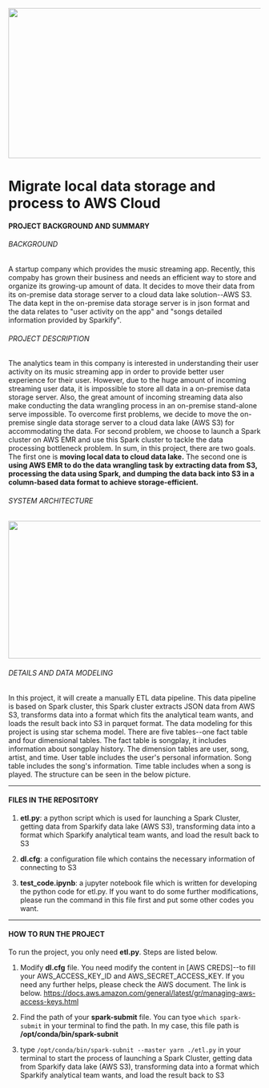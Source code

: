 <p align="center">
  <img width="750" height="300" src="https://github.com/ChunYen-Chang/Migrate-Local-Data-Storage-and-Process-to-AWS-Cloud/blob/master/images/logo.jpg">
</p>

# Migrate local data storage and process to AWS Cloud
#### PROJECT BACKGROUND AND SUMMARY
###### *BACKGROUND*
A startup company which provides the music streaming app. Recently, this compaby has grown their business and needs an efficient way to store and organize its growing-up amount of data. It decides to move their data from its on-premise data storage server to a cloud data lake solution--AWS S3. The data kept in the on-premise data storage server is in json format and the data relates to "user activity on the app" and "songs detailed information provided by Sparkify".

###### *PROJECT DESCRIPTION*
The analytics team in this company is interested in understanding their user activity on its music streaming app in order to provide better user experience for their user. However, due to the huge amount of incoming streaming user data, it is impossible to store all data in a on-premise data storage server. Also, the great amount of incoming streaming data also make conducting the data wrangling process in an on-premise stand-alone serve impossible. To overcome first problems, we decide to move the on-premise single data storage server to a cloud data lake (AWS S3) for accommodating the data. For second problem, we choose to launch a Spark cluster on AWS EMR and use this Spark cluster to tackle the data processing bottleneck problem. In sum, in this project, there are two goals. The first one is **moving local data to cloud data lake.** The second one is **using AWS EMR to do the data wrangling task by extracting data from S3, processing the data using Spark, and dumping the data back into S3 in a column-based data format to achieve storage-efficient.** 

###### *SYSTEM ARCHITECTURE*
<p align="center">
  <img width="850" height="275" src="https://github.com/ChunYen-Chang/Migrate-Local-Data-Storage-and-Process-to-AWS-Cloud/blob/master/images/system_architecture.jpeg">
</p>

###### *DETAILS AND DATA MODELING*
In this project, it will create a manually ETL data pipeline. This data pipeline is based on Spark cluster, this Spark cluster extracts JSON data from AWS S3, transforms data into a format which fits the analytical team wants, and loads the result back into S3 in parquet format. The data modeling for this project is using star schema model. There are five tables--one fact table and four dimensional tables. The fact table is songplay, it includes information about songplay history. The dimension tables are user, song, artist, and time. User table includes the user's personal information. Song table includes the song's information. Time table includes when a song is played. The structure can be seen in the below picture.



------------
#### FILES IN THE REPOSITORY
1. **etl.py**: a python script which is used for launching a Spark Cluster, getting data from Sparkify data lake (AWS S3), transforming data into a format which Sparkify analytical team wants, and load the result back to S3

2. **dl.cfg**: a configuration file which contains the necessary information of connecting to S3

3. **test_code.ipynb**: a jupyter notebook file which is written for developing the python code for etl.py. If you want to do some further modifications, please run the command in this file first and put some other codes you want.

------------
#### HOW TO RUN THE PROJECT
To run the project, you only need **etl.py**. Steps are listed below.
1. Modify **dl.cfg** file. You need modify the content in [AWS CREDS]--to fill your AWS_ACCESS_KEY_ID and AWS_SECRET_ACCESS_KEY. If you need any further helps, please check the AWS document. The link is below. https://docs.aws.amazon.com/general/latest/gr/managing-aws-access-keys.html

2. Find the path of your **spark-submit** file. You can tyoe `which spark-submit` in your terminal to find the path. In my case, this file path is **/opt/conda/bin/spark-subnit**

3. type `/opt/conda/bin/spark-subnit --master yarn ./etl.py` in your terminal to start the process of launching a Spark Cluster, getting data from Sparkify data lake (AWS S3), transforming data into a format which Sparkify analytical team wants, and load the result back to S3


